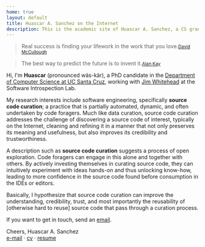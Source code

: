 ```yaml
---
home: true
layout: default
title: Huascar A. Sanchez on the Internet
description: This is the academic site of Huascar A. Sanchez, a CS graduate student part of SIL at UC Santa Cruz..
---
```


<blockquote id="leadquote"><span class="quote">Real success is finding your lifework in the work that you love.</span><small class='author'><a href='http://en.wikipedia.org/wiki/David_McCullough'>David McCullough</a></small></blockquote>

<blockquote id="followquote"><span class="quote">The best way to predict the future is to invent it.</span><small class='author'><a href='http://en.wikiquote.org/wiki/Alan_Kay'>Alan Kay</a></small></blockquote>


Hi, I'm **Huascar** (pronounced wäs-kär), a PhD candidate in the [Department of Computer Science at UC Santa Cruz](http://cs.soe.ucsc.edu/), working with [Jim Whitehead](http://users.soe.ucsc.edu/~ejw/) at the Software Introspection Lab.

My research interests include software engineering, specifically **source code curation**;  a practice that is partially automated, dynamic, and often undertaken by code foragers. Much like data curation, source code curation addresses the challenge of discovering a source code of interest, typically on the Internet, cleaning and refining it in a manner that not only preserves its meaning and usefulness, but also improves its credibility and trustworthiness.

A description such as **source code curation** suggests a process of open exploration. Code foragers can engage in this alone and together with others. By actively investing themselves in curating source code, they can intuitively experiment with ideas hands-on and thus unlocking know-how, leading to more confidence in the source code found before consumption in the IDEs or editors.

Basically, I hypothesize that source code curation can improve the understanding, credibility, trust, and most importantly the reusability of [otherwise hard to reuse] source code that pass through a curation process.

If you want to get in touch, send an [email](mailto:hsanchez@cs.ucsc.edu).

Cheers,
Huascar A. Sanchez  
[e-mail](mailto:hsanchez@cs.ucsc.edu)&nbsp;·&nbsp;[cv](./static/huascarsanchez.cv.pdf)&nbsp;·&nbsp;[resume](./static/huascarsanchez.resume.pdf)